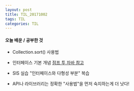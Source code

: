 ```yaml
---
layout: post
title: TIL_20171002
tags: TIL
categories: TIL
---
```


#### 오늘 배운 / 공부한 것
- Collection.sort() 사용법
- 인터페이스 기본 개념 [점프 투 자바 참고](https://wikidocs.net/217)
- SIS 실습 "인터페이스와 다형성 부분" 복습

- API나 라이브러리는 정확한 "사용법"을 먼저 숙지하는게 더 낫다!
